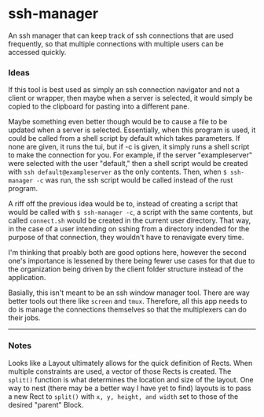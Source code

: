 # ssh-manager
An ssh manager that can keep track of ssh connections that are used frequently, so that multiple connections with multiple users can be accessed quickly.


### Ideas

If this tool is best used as simply an ssh connection navigator and not a client or wrapper, then maybe when a server is selected, it would simply be copied to the clipboard for pasting into a different pane.

Maybe something even better though would be to cause a file to be updated when a server is selected. Essentially, when this program is used, it could be called from a shell script by default which takes parameters. If none are given, it runs the tui, but if -c is given, it simply runs a shell script to make the connection for you. For example, if the server "exampleserver" were selected with the user "default," then a shell script would be created with `ssh default@exampleserver` as the only contents. Then, when `$ ssh-manager -c` was run, the ssh script would be called instead of the rust program.

A riff off the previous idea would be to, instead of creating a script that would be called with `$ ssh-manager -c`, a script with the same contents, but called `connect.sh` would be created in the current user directory. That way, in the case of a user intending on sshing from a directory indended for the purpose of that connection, they wouldn't have to renavigate every time.

I'm thinking that proably both are good options here, however the second one's importance is lessened by there being fewer use cases for that due to the organization being driven by the client folder structure instead of the application.

Basially, this isn't meant to be an ssh window manager tool. There are way better tools out there like `screen` and `tmux`. Therefore, all this app needs to do is manage the connections themselves so that the multiplexers can do their jobs.


---

### Notes

Looks like a Layout ultimately allows for the quick definition of Rects. When multiple constraints are used, a vector of those Rects is created. The `split()` function is what determines the location and size of the layout. One way to nest (there may be a better way I have yet to find) layouts is to pass a new Rect to `split()` with `x, y, height, and width` set to those of the desired "parent" Block.